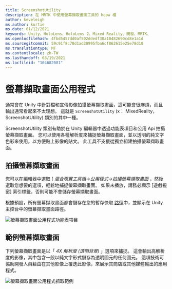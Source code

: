 ```yaml
---
title: ScreenshotUtility
description: 在 MRTK 中使用螢幕擷取畫面工具的 hopw 檔
author: keveleigh
ms.author: kurtie
ms.date: 01/12/2021
keywords: Unity、HoloLens、HoloLens 2、Mixed Reality、開發、MRTK、
ms.openlocfilehash: 4fbd5457dd0af502ddedf30a10482690cd8e1a1d
ms.sourcegitcommit: 59c91f8c70d1ad30995fba6cf862615e25e78d10
ms.translationtype: MT
ms.contentlocale: zh-TW
ms.lasthandoff: 03/19/2021
ms.locfileid: "104682081"
---
```

# <a name="screenshot-utility"></a>螢幕擷取畫面公用程式

通常會在 Unity 中針對檔和宣傳影像拍攝螢幕擷取畫面，這可能會很麻煩，而且輸出通常看起來不太理想。 這就是 `ScreenshotUtility` (x： MixedReality，ScreenshotUtility) 類別的其中一種。

ScreenshotUtility 類別有助於在 Unity 編輯器中透過功能表項目和公用 Api 拍攝螢幕擷取畫面。 您可以使用各種解析度來捕捉螢幕擷取畫面，並以透明的純文字色彩來使用，以方便貼上影像的貼文。 此工具不支援從獨立組建拍攝螢幕擷取畫面。

## <a name="taking-screenshots"></a>拍攝螢幕擷取畫面

您可以在編輯器中選取 [ *混合現實工具組->公用程式->拍攝螢幕擷取畫面* ，然後選取您想要的選項，輕鬆地捕捉螢幕擷取畫面。 如果未播放，請務必顯示 [遊戲視窗] 索引標籤，否則可能不會儲存螢幕擷取畫面。

根據預設，所有螢幕擷取畫面都會儲存在您的暫存快取 [路徑](https://docs.unity3d.com/ScriptReference/Application-temporaryCachePath.html)中，並顯示在 Unity 主控台中的螢幕擷取畫面路徑。

![螢幕擷取畫面公用程式功能表項目](../images/screenshot-utility/MRTK_ScreenshotUtility_Menu_Item.png)

## <a name="example-screenshot-capture"></a>範例螢幕擷取畫面

下列螢幕擷取畫面是以「 *4X 解析度 (透明背景)* 」選項來捕捉。 這會輸出高解析度的影像，其中包含一般以純文字形式儲存為透明圖元的任何圖元。 這項技術可協助開發人員藉由在其他影像上覆迭此影像，來展示其商店或其他媒體輸出的應用程式。

![螢幕擷取畫面公用程式抓取範例](../images/screenshot-utility/MRTK_ScreenshotUtility_Example_Capture.png)
